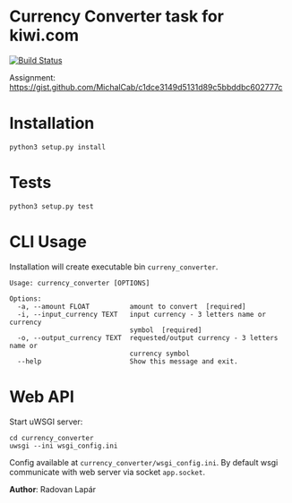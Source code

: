 Currency Converter task for kiwi.com
===================
[![Build Status](https://travis-ci.com/rlapar/currency_converter.svg?token=vUsoGc5nHkiRLYxMxxyK&branch=master)](https://travis-ci.com/rlapar/currency_converter)

Assignment: https://gist.github.com/MichalCab/c1dce3149d5131d89c5bbddbc602777c

# Installation
```
python3 setup.py install
```
# Tests
```
python3 setup.py test
```

# CLI Usage
Installation will create executable bin `curreny_converter`.
```
Usage: currency_converter [OPTIONS]

Options:
  -a, --amount FLOAT          amount to convert  [required]
  -i, --input_currency TEXT   input currency - 3 letters name or currency
                              symbol  [required]
  -o, --output_currency TEXT  requested/output currency - 3 letters name or
                              currency symbol
  --help                      Show this message and exit.

```
# Web API

Start uWSGI server:

```
cd currency_converter
uwsgi --ini wsgi_config.ini
```
Config available at `currency_converter/wsgi_config.ini`.
By default wsgi communicate with web server via socket `app.socket`.

**Author**: Radovan Lapár

